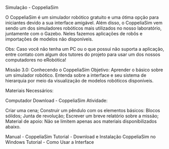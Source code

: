 Simulação - CoppeliaSim

O CoppeliaSim é um simulador robótico gratuito e uma ótima opção para iniciantes devido a sua interface amigável.  Além disso, o CoppeliaSim vem sendo um dos simuladores robóticos mais utilizados no nosso laboratório, juntamente com o Gazebo. Neles fazemos aplicações de robôs e importações de modelos  não disponíveis.  

Obs: Caso você não tenha um PC ou o que possui não suporta a aplicação, entre contato com algum dos tutores do projeto para usar um dos nossos computadores no eRobótica!

Missão 3.0: Conhecendo o CoppeliaSim
Objetivo: Aprender o básico sobre um simulador robótico. Entenda sobre a interface e seu sistema de hierarquia por meio da visualização de modelos robóticos disponíveis.

	
Materiais Necessários:

Computador
Download - CoppeliaSim
Atividade:

Criar uma cena;
Construir um pêndulo com os elementos básicos:
Blocos sólidos;
Junta de revolução;
Escrever um breve relatório sobre a missão;
Material de apoio: Não se limitem apenas aos materiais disponibilizados abaixo.

Manual - CoppeliaSim
Tutorial - Download e Instalação CoppeliaSim no Windows
Tutorial - Como Usar a Interface
